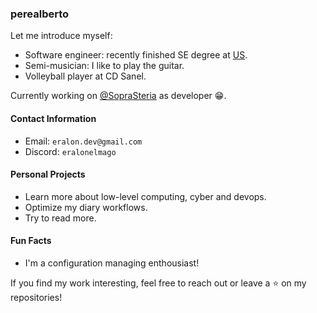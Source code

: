 ### perealberto

Let me introduce myself:

- Software engineer: recently finished SE degree at [US](https://www.us.es/).
- Semi-musician: I like to play the guitar.
- Volleyball player at CD Sanel.

Currently working on [@SopraSteria](https://www.soprasteria.es/) as developer 😁.

#### Contact Information

- Email: `eralon.dev@gmail.com`
- Discord: `eralonelmago`
  
#### Personal Projects

- Learn more about low-level computing, cyber and devops.
- Optimize my diary workflows.
- Try to read more.

#### Fun Facts

- I'm a configuration managing enthousiast!

If you find my work interesting, feel free to reach out or leave a ⭐ on my repositories!
